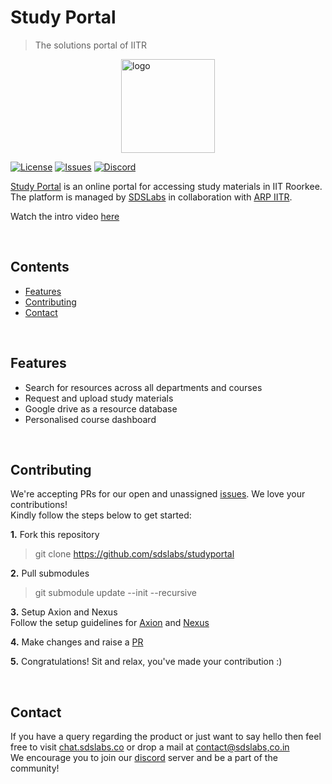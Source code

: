 # Study Portal

> The solutions portal of IITR

<img src="https://study.sdslabs.co/favicon.ico" alt="logo" height="150" style="margin-left: 50%; transform: translateX(-50%)" />

[![License](https://img.shields.io/badge/license-MIT-blue.svg)](https://github.com/sdslabs/studyportal/blob/master/LICENSE.md) 
[![Issues](https://img.shields.io/github/issues-raw/sdslabs/studyportal)](https://github.com/sdslabs/studyportal/issues) 
[![Discord](https://img.shields.io/badge/Discord-7289DA)](https://discord.gg/ch2ZJKzfh7) 

[Study Portal](https://study.sdslabs.co) is an online portal for accessing study materials in IIT Roorkee. The platform is managed by [SDSLabs](https://sdslabs.co) in collaboration with [ARP IITR](http://arp.iitr.ac.in/).

Watch the intro video [here](https://www.facebook.com/SDSLabs/videos/410983967251810/)

<br/>

## Contents

* [Features](#features)
* [Contributing](#contributing)
* [Contact](#contact)

<br/>

## Features

* Search for resources across all departments and courses
* Request and upload study materials
* Google drive as a resource database
* Personalised course dashboard

<br/>

## Contributing
We're accepting PRs for our open and unassigned [issues](https://github.com/sdslabs/studyportal/issues). We love your contributions!  
Kindly follow the steps below to get started:

**1.** Fork this repository
> git clone https://github.com/sdslabs/studyportal

**2.** Pull submodules
> git submodule update --init --recursive

**3.** Setup Axion and Nexus   
Follow the setup guidelines for [Axion](https://github.com/sdslabs/studyportal-axion) and [Nexus](https://github.com/sdslabs/studyportal-nexus)

**4.** Make changes and raise a [PR](https://docs.github.com/en/pull-requests/collaborating-with-pull-requests/proposing-changes-to-your-work-with-pull-requests/creating-a-pull-request)

**5.** Congratulations! Sit and relax, you've made your contribution :)

<br/>

## Contact
If you have a query regarding the product or just want to say hello then feel free to visit [chat.sdslabs.co](https://chat.sdslabs.co/) or drop a mail at [contact@sdslabs,co.in](mailto:contact@sdslabs.co.in)  
We encourage you to join our [discord](https://discord.gg/ch2ZJKzfh7) server and be a part of the community!